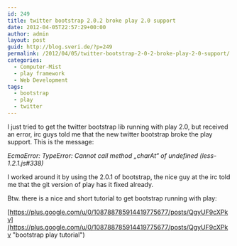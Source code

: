 ```yaml
---
id: 249
title: twitter bootstrap 2.0.2 broke play 2.0 support
date: 2012-04-05T22:57:29+00:00
author: admin
layout: post
guid: http://blog.sveri.de/?p=249
permalink: /2012/04/05/twitter-bootstrap-2-0-2-broke-play-2-0-support/
categories:
  - Computer-Mist
  - play framework
  - Web Development
tags:
  - bootstrap
  - play
  - twitter
---
```

I just tried to get the twitter bootstrap lib running with play 2.0, but received an error, irc guys told me that the new twitter bootstrap broke the play support. This is the message:
  
_EcmaError: TypeError: Cannot call method &#8222;charAt&#8220; of undefined (less-1.2.1.js#338)_

I worked around it by using the 2.0.1 of bootstrap, the nice guy at the irc told me that the git version of play has it fixed already.

Btw. there is a nice and short tutorial to get bootstrap running with play:
  
[https://plus.google.com/u/0/108788785914419775677/posts/QgyUF9cXPkv](https://plus.google.com/u/0/108788785914419775677/posts/QgyUF9cXPkv "bootstrap play tutorial")